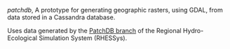 *patchdb*, A prototype for generating geographic rasters, using GDAL, from data stored in a Cassandra database.

Uses data generated by the [PatchDB branch](https://github.com/RHESSys/RHESSys/tree/RHESSys-5.18.2-patchdb) of the Regional Hydro-Ecological Simulation System (RHESSys).

